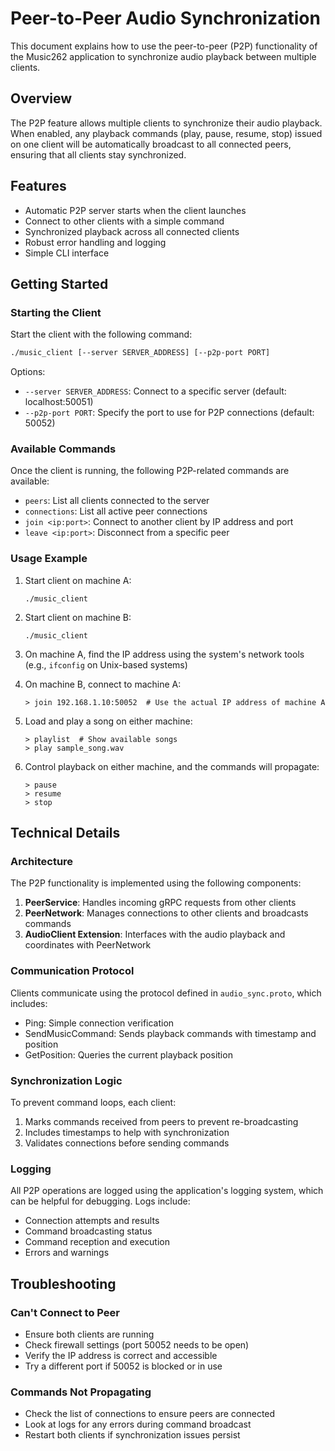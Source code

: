 # Peer-to-Peer Audio Synchronization

This document explains how to use the peer-to-peer (P2P) functionality of the Music262 application to synchronize audio playback between multiple clients.

## Overview

The P2P feature allows multiple clients to synchronize their audio playback. When enabled, any playback commands (play, pause, resume, stop) issued on one client will be automatically broadcast to all connected peers, ensuring that all clients stay synchronized.

## Features

- Automatic P2P server starts when the client launches
- Connect to other clients with a simple command
- Synchronized playback across all connected clients
- Robust error handling and logging
- Simple CLI interface

## Getting Started

### Starting the Client

Start the client with the following command:

```bash
./music_client [--server SERVER_ADDRESS] [--p2p-port PORT]
```

Options:
- `--server SERVER_ADDRESS`: Connect to a specific server (default: localhost:50051)
- `--p2p-port PORT`: Specify the port to use for P2P connections (default: 50052)

### Available Commands

Once the client is running, the following P2P-related commands are available:

- `peers`: List all clients connected to the server
- `connections`: List all active peer connections
- `join <ip:port>`: Connect to another client by IP address and port
- `leave <ip:port>`: Disconnect from a specific peer

### Usage Example

1. Start client on machine A:
   ```
   ./music_client
   ```

2. Start client on machine B:
   ```
   ./music_client
   ```

3. On machine A, find the IP address using the system's network tools (e.g., `ifconfig` on Unix-based systems)

4. On machine B, connect to machine A:
   ```
   > join 192.168.1.10:50052  # Use the actual IP address of machine A
   ```

5. Load and play a song on either machine:
   ```
   > playlist  # Show available songs
   > play sample_song.wav
   ```

6. Control playback on either machine, and the commands will propagate:
   ```
   > pause
   > resume
   > stop
   ```

## Technical Details

### Architecture

The P2P functionality is implemented using the following components:

1. **PeerService**: Handles incoming gRPC requests from other clients
2. **PeerNetwork**: Manages connections to other clients and broadcasts commands
3. **AudioClient Extension**: Interfaces with the audio playback and coordinates with PeerNetwork

### Communication Protocol

Clients communicate using the protocol defined in `audio_sync.proto`, which includes:

- Ping: Simple connection verification
- SendMusicCommand: Sends playback commands with timestamp and position
- GetPosition: Queries the current playback position

### Synchronization Logic

To prevent command loops, each client:
1. Marks commands received from peers to prevent re-broadcasting
2. Includes timestamps to help with synchronization
3. Validates connections before sending commands

### Logging

All P2P operations are logged using the application's logging system, which can be helpful for debugging. Logs include:
- Connection attempts and results
- Command broadcasting status
- Command reception and execution
- Errors and warnings

## Troubleshooting

### Can't Connect to Peer

- Ensure both clients are running
- Check firewall settings (port 50052 needs to be open)
- Verify the IP address is correct and accessible
- Try a different port if 50052 is blocked or in use

### Commands Not Propagating

- Check the list of connections to ensure peers are connected
- Look at logs for any errors during command broadcast
- Restart both clients if synchronization issues persist
